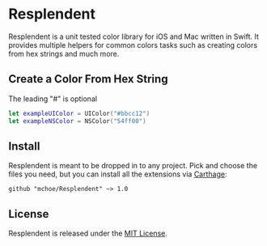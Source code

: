 Resplendent
===========

Resplendent is a unit tested color library for iOS and Mac written in Swift. It provides multiple helpers for common colors tasks such as creating colors from hex strings and much more.


Create a Color From Hex String
------------------------------

The leading "#" is optional

```swift
let exampleUIColor = UIColor("#bbcc12")
let exampleNSColor = NSColor("54ff00")
```


Install
-------

Resplendent is meant to be dropped in to any project. Pick and choose the files you need, but you can install all the extensions via [Carthage](https://github.com/Carthage/Carthage):
	
	github "mchoe/Resplendent" ~> 1.0


License
-------

Resplendent is released under the [MIT License](https://github.com/mchoe/Resplendent/blob/master/LICENSE).